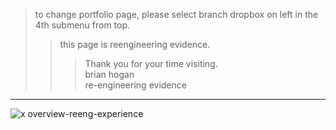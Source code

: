 > to change portfolio page, please select branch dropbox on left in the 4th submenu from top.
>> this page is reengineering evidence.  
>>> Thank you for your time visiting.  
>>> brian hogan  
>>> re-engineering evidence  
---------
![x overview-reeng-experience](https://user-images.githubusercontent.com/59778456/193808729-8bd21bf0-a79b-4df8-a27a-49512a3f9cde.JPG)
